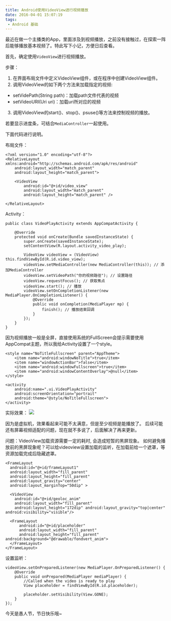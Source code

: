 ```yaml
---
title: Android使用VideoView进行视频播放
date: 2016-04-01 15:07:19
tags:
 - Android 基础
---
```


最近在做一个主播类的App，里面涉及到视频播放，之前没有接触过，在探索一阵后能够播放基本视频了。特此写下小记，方便日后查看。

首先，确定使用``VideoView``进行视频播放。

步骤：
1. 在界面布局文件中定义VideoView组件，或在程序中创建VideoView组件。
2. 调用VideoView的如下两个方法来加载指定的视频:
 - setVidePath(String path)：加载path文件代表的视频
 - setVideoURI(Uri uri)：加载uri所对应的视频
3. 调用VideoView的start()、stop()、psuse()等方法来控制视频的播放。

若要显示进度条，可结合``MediaController``一起使用。

<!--more -->

下面代码进行说明。

布局文件：
```
<?xml version="1.0" encoding="utf-8"?>
<RelativeLayout xmlns:android="http://schemas.android.com/apk/res/android"
    android:layout_width="match_parent"
    android:layout_height="match_parent">

    <VideoView
        android:id="@+id/video_view"
        android:layout_width="match_parent"
        android:layout_height="match_parent" />

</RelativeLayout>
```
Activity：
```
public class VideoPlayActivity extends AppCompatActivity {

    @Override
    protected void onCreate(Bundle savedInstanceState) {
        super.onCreate(savedInstanceState);
        setContentView(R.layout.activity_video_play);

        VideoView videoView = (VideoView) this.findViewById(R.id.video_view);
        videoView.setMediaController(new MediaController(this)); // 添加MediaController
        videoView.setVideoPath("你的视频路径"); // 设置路径
        videoView.requestFocus(); // 获取焦点
        videoView.start(); // 播放
        videoView.setOnCompletionListener(new MediaPlayer.OnCompletionListener() {
            @Override
            public void onCompletion(MediaPlayer mp) {
                finish(); // 播放结束回调
            }
        });
    }
}
```
因为视频播放一般是全屏，直接使用系统的FullScreen会提示需要使用AppCompat主题，所以我给Activity设置了一个style。
```
<style name="NoTitleFullscreen" parent="AppTheme">
    <item name="android:windowNoTitle">true</item>
    <item name="windowActionBar">false</item>
    <item name="android:windowFullscreen">true</item>
    <item name="android:windowContentOverlay">@null</item>
</style>
```
```
<activity
    android:name=".ui.VideoPlayActivity"
    android:screenOrientation="portrait"
    android:theme="@style/NoTitleFullscreen">
</activity>
```

实际效果：
![](https://images-1258496336.cos.ap-chengdu.myqcloud.com/2016/04/video_vieweffect.gif)

因为是虚拟机，效果看起来可能不太满意，但是至少视频是能播放了。
后续可能还有屏幕视频适配的问题，现在就不多说了，后面解决了再来更新。

问题：VideoView加载资源需要一定的耗时, 会造成短暂的黑屏现象。
如何避免播放前的黑屏现象呢？可以给videoview设置加载的监听，在加载前给一个遮罩，等资源加载完成后隐藏遮罩。
```
<FrameLayout  
  android:id="@+id/frameLayout1"  
  android:layout_width="fill_parent"  
  android:layout_height="fill_parent"  
  android:layout_gravity="center"  
  android:layout_marginTop="50dip" >  

  <VideoView  
    android:id="@+id/geoloc_anim"  
    android:layout_width="fill_parent"  
    android:layout_height="172dip" android:layout_gravity="top|center" android:visibility="visible"/>  

  <FrameLayout  
      android:id="@+id/placeholder"  
      android:layout_width="fill_parent"  
      android:layout_height="fill_parent" android:background="@drawable/fondvert_anim">  
  </FrameLayout>
</FrameLayout>
```
设置监听：
```
videoView.setOnPreparedListener(new MediaPlayer.OnPreparedListener() {  
    @Override  
    public void onPrepared(MediaPlayer mediaPlayer) {  
        //Called when the video is ready to play  
        View placeholder = findViewById(R.id.placeholder);  

        placeholder.setVisibility(View.GONE);  
    }  
});  
```

今天是愚人节，节日快乐哦~
